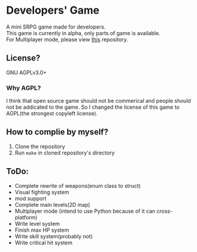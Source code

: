 # Developers' Game
A mini SRPG game made for developers.  
This game is currently in alpha, only parts of game is available.  
For Multiplayer mode, please view [this](https://githubfast.com/g1thubhack3r/DevelopersGameMultiplayer) repository.  
## License?
GNU AGPLv3.0+
### Why AGPL?
I think that open source game should not be commerical and people should not be addicated to the game.
So I changed the license of this game to AGPL(the strongest copyleft license).
## How to complie by myself?
1. Clone the repository
2. Run `make` in cloned repository's directory
## ToDo:
- Complete rewrite of weapons(enum class to struct)
- Visual fighting system
- mod support
- Complete main levels(2D map)
- Multiplayer mode (intend to use Python because of it can cross-platform)
- Write level system
- Finish max HP system
- Write skill system(probably not)
- Write critical hit system
